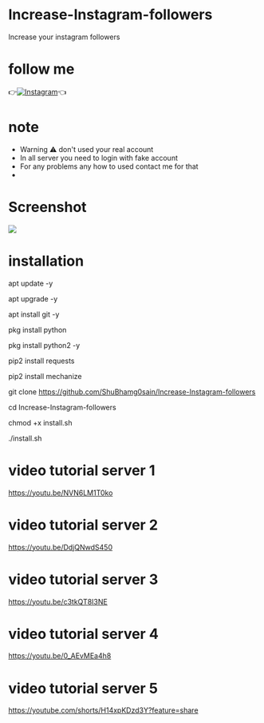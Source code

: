 # Increase-Instagram-followers
Increase your instagram followers
# follow me
👉[![Instagram](https://img.shields.io/badge/INSTAGRAM-FOLLOW-red?style=for-the-badge&logo=instagram)](https://www.instagram.com/shubhamgosainn)👈
# note 
* Warning ⚠️ don't used your real account
* In all server you need to login with fake account
* For any problems any how to used contact me for that
* 
# Screenshot
![ ](https://raw.githubusercontent.com/ShuBhamg0sain/Increase-Instagram-followers/main/Files/IMG_20210423_011215.jpg)

# installation

apt update -y

apt upgrade -y

apt install git -y

pkg install python

pkg install python2 -y

pip2 install requests

pip2 install mechanize

git clone https://github.com/ShuBhamg0sain/Increase-Instagram-followers

cd Increase-Instagram-followers

chmod +x install.sh

./install.sh

# video tutorial server 1
https://youtu.be/NVN6LM1T0ko
# video tutorial server 2
https://youtu.be/DdjQNwdS450
# video tutorial server 3
https://youtu.be/c3tkQT8I3NE
# video tutorial server 4
https://youtu.be/0_AEvMEa4h8
# video tutorial server 5
https://youtube.com/shorts/H14xpKDzd3Y?feature=share
